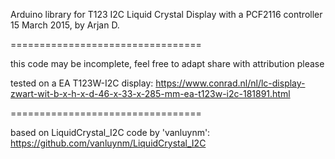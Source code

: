 Arduino library for T123 I2C Liquid Crystal Display
with a PCF2116 controller
15 March 2015, by Arjan D.

=================================

this code may be incomplete, feel free to adapt
share with attribution please

tested on a EA T123W-I2C display:
https://www.conrad.nl/nl/lc-display-zwart-wit-b-x-h-x-d-46-x-33-x-285-mm-ea-t123w-i2c-181891.html

=================================

based on LiquidCrystal_I2C code by 'vanluynm':
https://github.com/vanluynm/LiquidCrystal_I2C
